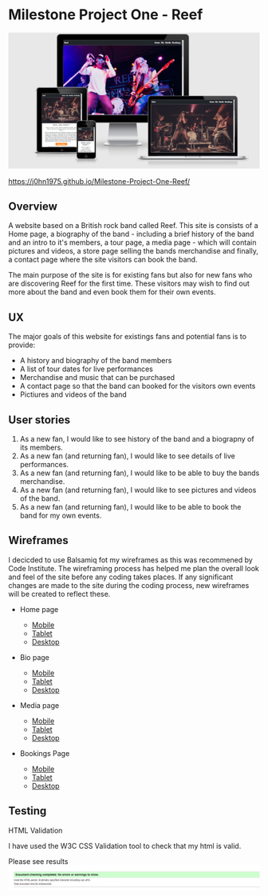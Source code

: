 # Milestone Project One - Reef
![Responsive Mockup](assets/docs/mockup/responsive-mockup.PNG)

https://j0hn1975.github.io/Milestone-Project-One-Reef/
## Overview
A website based on a British rock band called Reef. This site is consists of a Home page, a biography of the band - including a brief history of the band and an intro to it's members, a tour page, a media page - which will contain pictures and videos, a store page selling the bands merchandise and finally, a contact page where the site visitors can book the band.

The main purpose of the site is for existing fans but also for new fans who are discovering Reef for the first time. These visitors may wish to find out more about the band and even book them for their own events.

## UX

The major goals of this website for existings fans and potential fans is to provide:
- A history and biography of the band members
- A list of tour dates for live performances
- Merchandise and music that can be purchased
- A contact page so that the band can booked for the visitors own events
- Pictiures and videos of the band

## User stories

1. As a new fan, I would like to see history of the band and a biograpny of its members.
2. As a new fan (and returning fan), I would like to see details of live performances.
3. As a new fan (and returning fan), I would like to be able to buy the bands merchandise.
4. As a new fan (and returning fan), I would like to see pictures and videos of the band.
5. As a new fan (and returning fan), I would like to be able to book the band for my own events.

## Wireframes

I decicded to use Balsamiq fot my wireframes as this was recommened by Code Institute. The wireframing process has helped me plan the overall look and feel of the site before any coding takes places. If any significant changes are made to the site during the coding process, new wireframes will be created to reflect these.

- Home page
    * [Mobile](https://github.com/J0hn1975/Milestone-Project-One-Reef/blob/master/wireframes/mobile/Home.PNG)
    * [Tablet](https://github.com/J0hn1975/Milestone-Project-One-Reef/blob/master/wireframes/tablet/Home.PNG)
    * [Desktop](https://github.com/J0hn1975/Milestone-Project-One-Reef/blob/master/wireframes/desktop/Home.PNG)

- Bio page
    * [Mobile](https://github.com/J0hn1975/Milestone-Project-One-Reef/blob/master/wireframes/mobile/Bio.PNG)
    * [Tablet](https://github.com/J0hn1975/Milestone-Project-One-Reef/blob/master/wireframes/tablet/Bio.PNG)
    * [Desktop](https://github.com/J0hn1975/Milestone-Project-One-Reef/blob/master/wireframes/desktop/Bio.PNG)

- Media page
    * [Mobile](https://github.com/J0hn1975/Milestone-Project-One-Reef/blob/master/wireframes/mobile/Media.PNG)
    * [Tablet](https://github.com/J0hn1975/Milestone-Project-One-Reef/blob/master/wireframes/tablet/Media.PNG)
    * [Desktop](https://github.com/J0hn1975/Milestone-Project-One-Reef/blob/master/wireframes/desktop/Media.PNG)

- Bookings Page
    * [Mobile](https://github.com/J0hn1975/Milestone-Project-One-Reef/blob/master/wireframes/mobile/Contact.PNG)
    * [Tablet](https://github.com/J0hn1975/Milestone-Project-One-Reef/blob/master/wireframes/tablet/Contact.PNG)
    * [Desktop](https://github.com/J0hn1975/Milestone-Project-One-Reef/blob/master/wireframes/desktop/Contact.PNG)


## Testing

HTML Validation

I have used the W3C CSS Validation tool to check that my html is valid.

Please see results ![HTML Validation](assets/docs/html-validation/html-validation.PNG)